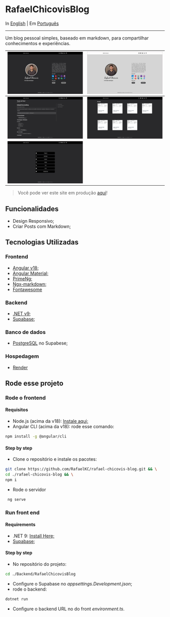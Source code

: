 # RafaelChicovisBlog

In [English](../README.md) | Em [Português](README_PTBR.md)

---

Um blog pessoal simples, baseado em markdown, para compartilhar conhecimentos e experiências.

|![img.png](main-screen.png)| ![img.png](white-main-screen.png)  |
|-------------------------------------|--------------------------------------|
|![img.png](post-screen.png)| ![img.png](posts-screen.png)  |
|![img.png](links-screen.png)  |

> Você pode ver este site em produção [aqui](https://rafael-chicovis-blog-front.onrender.com/)!

## Funcionalidades
* Design Responsivo;
* Criar Posts com Markdown;

## Tecnologias Utilizadas
### **Frontend**
* [Angular v18;](https://angular.dev)
* [Angular Material;](https://material.angular.io)
* [PrimeNg;](https://primeng.org)
* [Ngx-markdown;](https://jfcere.github.io/ngx-markdown/get-started)
* [Fontawesome](https://fontawesome.com)


### **Backend**
* [.NET v9](https://dotnet.microsoft.com/en-us/);
* [Supabase](https://supabase.com);

### **Banco de dados**
* [PostgreSQL](https://www.postgresql.org) no Supabese;

### **Hospedagem**
* [Render](https://dashboard.render.com)

## Rode esse projeto
### Rode o frontend
#### Requisitos
* Node.js (acima da v18): [Instale aqui;](https://nodejs.org/en)
* Angular CLI (acima da v18): rode esse comando:
```bash
npm install -g @angular/cli
```
#### Step by step
* Clone o repositório e instale os pacotes:
```bash
git clone https://github.com/RafaelKC/rafael-chicovis-blog.git && \
cd ./rafael-chicovis-blog && \
npm i
```
* Rode o servidor
```bash
 ng serve
```

### Run front end
#### Requirements
* .NET 9: [Install Here;](https://dotnet.microsoft.com/en-us/download/dotnet/9.0)
* [Supabase](https://supabase.com);

#### Step by step
* No repositório do projeto:
```bash
cd ./Backend/RafaelChicovisBlog
```
* Configure o Supabase no _appsettings.Development.json_;
* rode o backend:
```bash
dotnet run
```
* Configure o backend URL no do front _environment.ts_.


